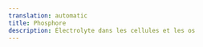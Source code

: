 ```yaml
---
translation: automatic
title: Phosphore
description: Électrolyte dans les cellules et les os
---
```

